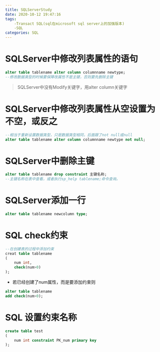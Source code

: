 ```yaml
---
title: SQLServerStudy
date: 2020-10-12 19:47:16
tags:
	-Transact SQL(sql在microsoft sql server上的加强版本)
	-SQL
categories: SQL
---
```


# SQLServer中修改列表属性的语句

```sql
alter table tablename alter column columnname newtype;
--修改数据类型的时候要保障改属性不是主键，否则要先删除主键
```

> SQLServer中没有Modify关键字，用alter column关键字

# SQLServer中修改列表属性从空设置为不空，或反之

```sql
--相当于重新设置数据类型，只是数据类型相同，后面跟了not null或null
alter table tablename alter column columnname newtype not null;
```

# SQLServer中删除主键

```sql
alter table tablename drop constraint 主键名称;
--主键名称在表中查看，或者执行sp_help tablename;命令查询。
```

# SQLServer添加一行

```sql
alter table tablename newcolumn type;
```

# SQL check约束

```sql
--在创建表的过程中添加约束
creat table tablename
(
   	num int,
    check(num>0)
);
```

* 若已经创建了num属性，而是要添加约束则

```sql
alter table tablename
add check(num>0);
```

# SQL 设置约束名称

```sql
create table test
(
	num int constraint PK_num primary key 
);
```





